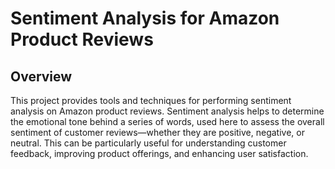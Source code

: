 # Sentiment Analysis for Amazon Product Reviews
## Overview
  This project provides tools and techniques for performing sentiment analysis on Amazon product reviews. Sentiment analysis helps to determine the emotional tone behind a series of words, used here to assess the overall sentiment of customer reviews—whether they are positive, negative, or neutral. This can be particularly useful for understanding customer feedback, improving product offerings, and enhancing user satisfaction.
